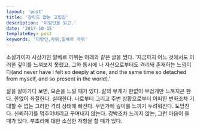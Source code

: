 ```yaml
---
layout: 'post'
title: '강박도 없는 고립감'
description: '이방인을 읽고.'
date: '2017-10-15'
templateKey: post
keywords: '이방인,카뮈,알베르 카뮈'
---
```


소설가이자 사상가인 알베르 까뮈는 아래와 같은 글을 썼다. '지금까지 어느 것에서도 이러한 깊이를 느껴보지 못했고, 그와 동시에 나 자신으로부터도 격리돼 존재하는 느낌이다(and never have i felt so deeply at one, and the same time so detached from myself, and so present in the world).'

삶을 살아가다 보면, 모순을 느낄 때가 있다. 삶의 무게가 한없이 무겁게만 느껴지곤 한다. 한없이 좌절한다. 실패한다. 나로부터 그리고 주변 상황으로부터 어떠한 변화조차 기대할 수 없는 그러한 격리 상태에 빠진다. 무언가에 깊이를 느끼기 두려워진다. 도망친다. 신뢰하기를 멈추어버리고 꾸며내지 않는다. 강박조차 느끼지 않는, 그런 마음이 들 때가 있다. 부조리에 대한 소심한 저항을 할 때가 있다.